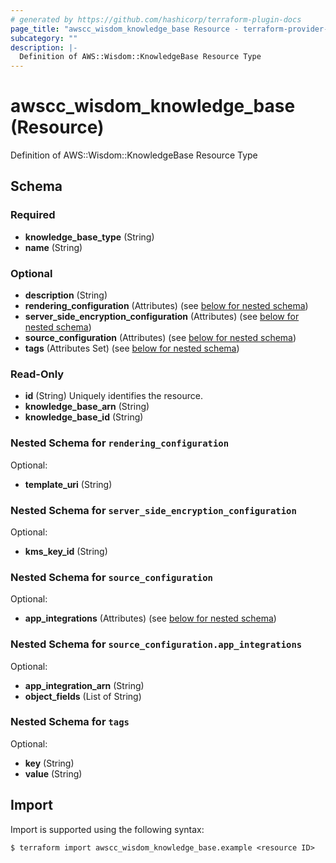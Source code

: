 ```yaml
---
# generated by https://github.com/hashicorp/terraform-plugin-docs
page_title: "awscc_wisdom_knowledge_base Resource - terraform-provider-awscc"
subcategory: ""
description: |-
  Definition of AWS::Wisdom::KnowledgeBase Resource Type
---
```


# awscc_wisdom_knowledge_base (Resource)

Definition of AWS::Wisdom::KnowledgeBase Resource Type



<!-- schema generated by tfplugindocs -->
## Schema

### Required

- **knowledge_base_type** (String)
- **name** (String)

### Optional

- **description** (String)
- **rendering_configuration** (Attributes) (see [below for nested schema](#nestedatt--rendering_configuration))
- **server_side_encryption_configuration** (Attributes) (see [below for nested schema](#nestedatt--server_side_encryption_configuration))
- **source_configuration** (Attributes) (see [below for nested schema](#nestedatt--source_configuration))
- **tags** (Attributes Set) (see [below for nested schema](#nestedatt--tags))

### Read-Only

- **id** (String) Uniquely identifies the resource.
- **knowledge_base_arn** (String)
- **knowledge_base_id** (String)

<a id="nestedatt--rendering_configuration"></a>
### Nested Schema for `rendering_configuration`

Optional:

- **template_uri** (String)


<a id="nestedatt--server_side_encryption_configuration"></a>
### Nested Schema for `server_side_encryption_configuration`

Optional:

- **kms_key_id** (String)


<a id="nestedatt--source_configuration"></a>
### Nested Schema for `source_configuration`

Optional:

- **app_integrations** (Attributes) (see [below for nested schema](#nestedatt--source_configuration--app_integrations))

<a id="nestedatt--source_configuration--app_integrations"></a>
### Nested Schema for `source_configuration.app_integrations`

Optional:

- **app_integration_arn** (String)
- **object_fields** (List of String)



<a id="nestedatt--tags"></a>
### Nested Schema for `tags`

Optional:

- **key** (String)
- **value** (String)

## Import

Import is supported using the following syntax:

```shell
$ terraform import awscc_wisdom_knowledge_base.example <resource ID>
```
